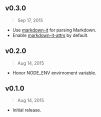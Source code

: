 ## v0.3.0
> Sep 17, 2015

* Use [markdown-it] for parsing Markdown.
* Enable [markdown-it-attrs] by default.

[markdown-it]: https://www.npmjs.com/package/markdown-it
[markdown-it-attrs]: https://www.npmjs.com/package/markdown-it-attrs

## v0.2.0
> Aug 14, 2015

* Honor NODE_ENV envirnoment variable.

## v0.1.0
> Aug 14, 2015

* Initial release.
